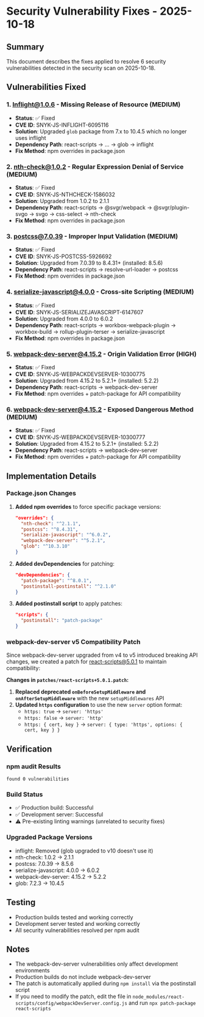 # Security Vulnerability Fixes - 2025-10-18

## Summary
This document describes the fixes applied to resolve 6 security vulnerabilities detected in the security scan on 2025-10-18.

## Vulnerabilities Fixed

### 1. Inflight@1.0.6 - Missing Release of Resource (MEDIUM)
- **Status**: ✅ Fixed
- **CVE ID**: SNYK-JS-INFLIGHT-6095116
- **Solution**: Upgraded `glob` package from 7.x to 10.4.5 which no longer uses inflight
- **Dependency Path**: react-scripts → ... → glob → inflight
- **Fix Method**: npm overrides in package.json

### 2. nth-check@1.0.2 - Regular Expression Denial of Service (MEDIUM)
- **Status**: ✅ Fixed
- **CVE ID**: SNYK-JS-NTHCHECK-1586032
- **Solution**: Upgraded from 1.0.2 to 2.1.1
- **Dependency Path**: react-scripts → @svgr/webpack → @svgr/plugin-svgo → svgo → css-select → nth-check
- **Fix Method**: npm overrides in package.json

### 3. postcss@7.0.39 - Improper Input Validation (MEDIUM)
- **Status**: ✅ Fixed
- **CVE ID**: SNYK-JS-POSTCSS-5926692
- **Solution**: Upgraded from 7.0.39 to 8.4.31+ (installed: 8.5.6)
- **Dependency Path**: react-scripts → resolve-url-loader → postcss
- **Fix Method**: npm overrides in package.json

### 4. serialize-javascript@4.0.0 - Cross-site Scripting (MEDIUM)
- **Status**: ✅ Fixed
- **CVE ID**: SNYK-JS-SERIALIZEJAVASCRIPT-6147607
- **Solution**: Upgraded from 4.0.0 to 6.0.2
- **Dependency Path**: react-scripts → workbox-webpack-plugin → workbox-build → rollup-plugin-terser → serialize-javascript
- **Fix Method**: npm overrides in package.json

### 5. webpack-dev-server@4.15.2 - Origin Validation Error (HIGH)
- **Status**: ✅ Fixed
- **CVE ID**: SNYK-JS-WEBPACKDEVSERVER-10300775
- **Solution**: Upgraded from 4.15.2 to 5.2.1+ (installed: 5.2.2)
- **Dependency Path**: react-scripts → webpack-dev-server
- **Fix Method**: npm overrides + patch-package for API compatibility

### 6. webpack-dev-server@4.15.2 - Exposed Dangerous Method (MEDIUM)
- **Status**: ✅ Fixed
- **CVE ID**: SNYK-JS-WEBPACKDEVSERVER-10300777
- **Solution**: Upgraded from 4.15.2 to 5.2.1+ (installed: 5.2.2)
- **Dependency Path**: react-scripts → webpack-dev-server
- **Fix Method**: npm overrides + patch-package for API compatibility

## Implementation Details

### Package.json Changes

1. **Added npm overrides** to force specific package versions:
   ```json
   "overrides": {
     "nth-check": "^2.1.1",
     "postcss": "^8.4.31",
     "serialize-javascript": "^6.0.2",
     "webpack-dev-server": "^5.2.1",
     "glob": "^10.3.10"
   }
   ```

2. **Added devDependencies** for patching:
   ```json
   "devDependencies": {
     "patch-package": "^8.0.1",
     "postinstall-postinstall": "^2.1.0"
   }
   ```

3. **Added postinstall script** to apply patches:
   ```json
   "scripts": {
     "postinstall": "patch-package"
   }
   ```

### webpack-dev-server v5 Compatibility Patch

Since webpack-dev-server upgraded from v4 to v5 introduced breaking API changes, we created a patch for react-scripts@5.0.1 to maintain compatibility:

**Changes in `patches/react-scripts+5.0.1.patch`:**

1. **Replaced deprecated `onBeforeSetupMiddleware` and `onAfterSetupMiddleware`** with the new `setupMiddlewares` API
2. **Updated `https` configuration** to use the new `server` option format:
   - `https: true` → `server: 'https'`
   - `https: false` → `server: 'http'`
   - `https: { cert, key }` → `server: { type: 'https', options: { cert, key } }`

## Verification

### npm audit Results
```
found 0 vulnerabilities
```

### Build Status
- ✅ Production build: Successful
- ✅ Development server: Successful
- ⚠️ Pre-existing linting warnings (unrelated to security fixes)

### Upgraded Package Versions
- inflight: Removed (glob upgraded to v10 doesn't use it)
- nth-check: 1.0.2 → 2.1.1
- postcss: 7.0.39 → 8.5.6
- serialize-javascript: 4.0.0 → 6.0.2
- webpack-dev-server: 4.15.2 → 5.2.2
- glob: 7.2.3 → 10.4.5

## Testing
- Production builds tested and working correctly
- Development server tested and working correctly
- All security vulnerabilities resolved per npm audit

## Notes
- The webpack-dev-server vulnerabilities only affect development environments
- Production builds do not include webpack-dev-server
- The patch is automatically applied during `npm install` via the postinstall script
- If you need to modify the patch, edit the file in `node_modules/react-scripts/config/webpackDevServer.config.js` and run `npx patch-package react-scripts`
